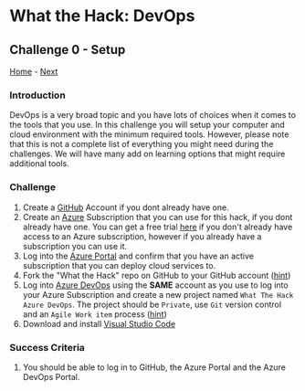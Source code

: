 # What the Hack: DevOps 

## Challenge 0 - Setup
[Home](../../readme.md) - [Next](challenge01.md)

### Introduction

DevOps is a very broad topic and you have lots of choices when it comes to the tools that you use. In this challenge you will setup your computer and cloud environment with the minimum required tools. However, please note that this is not a complete list of everything you might need during the challenges. We will have many add on learning options that might require additional tools. 

### Challenge

1. Create a [GitHub](https://github.com/) Account if you dont already have one.
2. Create an [Azure](https://azure.microsoft.com/) Subscription that you can use for this hack, if you dont already have one. You can get a free trial [here](https://azure.microsoft.com/free/) if you don't already have access to an Azure subscription, however if you already have a subscription you can use it.
3. Log into the [Azure Portal](https://portal.azure.com) and confirm that you have an active subscription that you can deploy cloud services to.
4. Fork the "What the Hack" repo on GitHub to your GitHub account ([hint](https://help.github.com/en/articles/fork-a-repo))
5. Log into [Azure DevOps](https://dev.azure.com/) using the **SAME** account as you use to log into your Azure Subscription and create a new project named `What The Hack Azure DevOps`. The project should be `Private`, use `Git` version control and an `Agile Work item` process ([hint](https://docs.microsoft.com/en-us/azure/devops/user-guide/sign-up-invite-teammates))
6. Download and install [Visual Studio Code](https://code.visualstudio.com/)
   

### Success Criteria

1. You should be able to log in to GitHub, the Azure Portal and the Azure DevOps Portal.